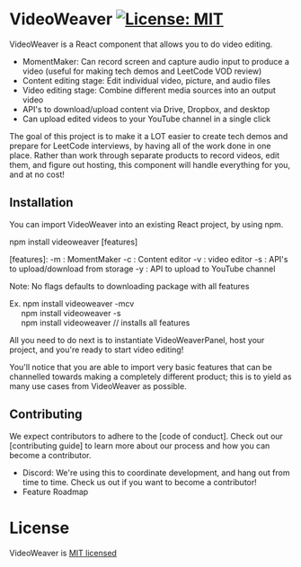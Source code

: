 # VideoWeaver [![License: MIT](https://img.shields.io/badge/License-MIT-yellow.svg)](https://opensource.org/licenses/MIT)

VideoWeaver is a React component that allows you to do video editing.
* MomentMaker: Can record screen and capture audio input to produce a video (useful for making tech demos and LeetCode VOD review)
* Content editing stage: Edit individual video, picture, and audio files
* Video editing stage: Combine different media sources into an output video
* API's to download/upload content via Drive, Dropbox, and desktop
* Can upload edited videos to your YouTube channel in a single click

The goal of this project is to make it a LOT easier to create tech demos and prepare for LeetCode interviews, by having all of the work done in one place. Rather than work through separate products to record videos, edit them, and figure out hosting, this component will handle everything for you, and at no cost!

## Installation
You can import VideoWeaver into an existing React project, by using npm.

npm install videoweaver [features]

[features]:
-m : MomentMaker
-c : Content editor
-v : video editor
-s : API's to upload/download from storage
-y : API to upload to YouTube channel

Note: No flags defaults to downloading package with all features

Ex. npm install videoweaver -mcv  
&emsp;&ensp;npm install videoweaver -s  
&emsp;&ensp;npm install videoweaver  // installs all features
    
All you need to do next is to instantiate VideoWeaverPanel, host your project, and you're ready to start video editing!

You'll notice that you are able to import very basic features that can be channelled towards making a completely different product; this is to yield as many use cases from VideoWeaver as possible.
    
## Contributing

We expect contributors to adhere to the [code of conduct]. Check out our [contributing guide] to learn more about our process and how you can become a contributor.

* Discord: We're using this to coordinate development, and hang out from time to time. Check us out if you want to become a contributor!
* Feature Roadmap

# License
VideoWeaver is [MIT licensed](https://github.com/rrb211570/VideoWeaver/blob/main/LICENSE)
